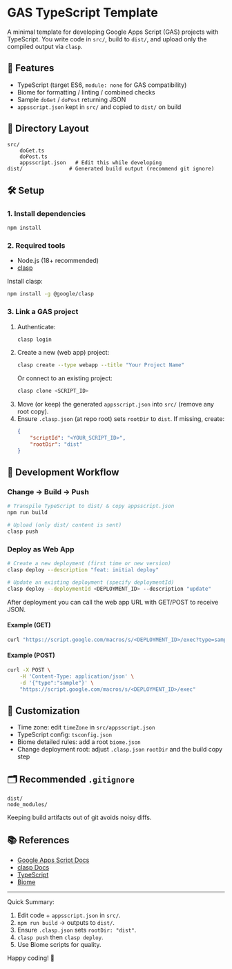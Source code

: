 # GAS TypeScript Template

A minimal template for developing Google Apps Script (GAS) projects with TypeScript. You write code in `src/`, build to `dist/`, and upload only the compiled output via `clasp`.

## 🚀 Features
- TypeScript (target ES6, `module: none` for GAS compatibility)
- Biome for formatting / linting / combined checks
- Sample `doGet` / `doPost` returning JSON
- `appsscript.json` kept in `src/` and copied to `dist/` on build

## 📂 Directory Layout
```
src/
	doGet.ts
	doPost.ts
	appsscript.json   # Edit this while developing
dist/               # Generated build output (recommend git ignore)
```

## 🛠 Setup

### 1. Install dependencies
```bash
npm install
```

### 2. Required tools
- Node.js (18+ recommended)
- [clasp](https://github.com/google/clasp)

Install clasp:
```bash
npm install -g @google/clasp
```

### 3. Link a GAS project
1. Authenticate:
	 ```bash
	 clasp login
	 ```
2. Create a new (web app) project:
	 ```bash
	 clasp create --type webapp --title "Your Project Name"
	 ```
	 Or connect to an existing project:
	 ```bash
	 clasp clone <SCRIPT_ID>
	 ```
3. Move (or keep) the generated `appsscript.json` into `src/` (remove any root copy).
4. Ensure `.clasp.json` (at repo root) sets `rootDir` to `dist`. If missing, create:
	 ```json
	 {
		 "scriptId": "<YOUR_SCRIPT_ID>",
		 "rootDir": "dist"
	 }
	 ```

## 🔄 Development Workflow

### Change → Build → Push
```bash
# Transpile TypeScript to dist/ & copy appsscript.json
npm run build

# Upload (only dist/ content is sent)
clasp push
```

### Deploy as Web App
```bash
# Create a new deployment (first time or new version)
clasp deploy --description "feat: initial deploy"

# Update an existing deployment (specify deploymentId)
clasp deploy --deploymentId <DEPLOYMENT_ID> --description "update"
```
After deployment you can call the web app URL with GET/POST to receive JSON.

#### Example (GET)
```bash
curl "https://script.google.com/macros/s/<DEPLOYMENT_ID>/exec?type=sample"
```

#### Example (POST)
```bash
curl -X POST \
	-H 'Content-Type: application/json' \
	-d '{"type":"sample"}' \
	"https://script.google.com/macros/s/<DEPLOYMENT_ID>/exec"
```

## 🔧 Customization
- Time zone: edit `timeZone` in `src/appsscript.json`
- TypeScript config: `tsconfig.json`
- Biome detailed rules: add a root `biome.json`
- Change deployment root: adjust `.clasp.json` `rootDir` and the build copy step

## 🗂 Recommended `.gitignore`
```
dist/
node_modules/
```
Keeping build artifacts out of git avoids noisy diffs.

## 📚 References
- [Google Apps Script Docs](https://developers.google.com/apps-script)
- [clasp Docs](https://github.com/google/clasp)
- [TypeScript](https://www.typescriptlang.org/)
- [Biome](https://biomejs.dev/)

---
Quick Summary:
1. Edit code + `appsscript.json` in `src/`.
2. `npm run build` → outputs to `dist/`.
3. Ensure `.clasp.json` sets `rootDir: "dist"`.
4. `clasp push` then `clasp deploy`.
5. Use Biome scripts for quality.

Happy coding! 🚀
